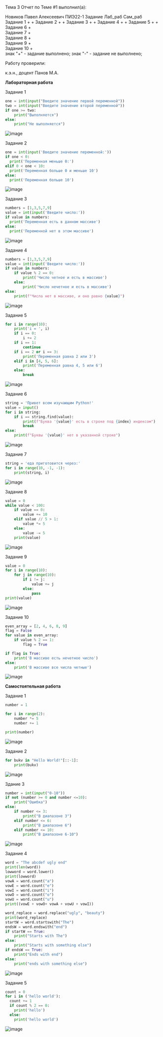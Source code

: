 Тема 3
Отчет по Теме #1 выполнил(а):

Новиков Павел Алексеевич
ПИЭ22-1
Задание	Лаб_раб	Сам_раб
Задание 1	+	+
Задание 2	+	+
Задание 3	+	+
Задание 4	+	+
Задание 5	+	+
Задание 6	+	
Задание 7	+	
Задание 8	+	
Задание 9	+	
Задание 10	+	
знак "+" - задание выполнено; знак "-" - задание не выполнено;

Работу проверили:

к.э.н., доцент Панов М.А.

**Лабораторная работа**

Задание 1 

```py
one = int(input("Введите значение первой переменной"))
two = int(input("Введите значение второй переменной"))
if one >= two:
    print("Выполняется")
else:
    print("Не выполняется")
```

![image](https://github.com/user-attachments/assets/c5ccf663-4e0c-4833-878e-940c855565e5)

Задание 2

```py
one = int(input('Введите значение переменной:'))
if one < 0:
  print('Переменная меньше 0:')
elif 0 < one < 10:
  print('Переменная больше 0 и меньше 10')
else:
  print('Переменная больше 10')

```

![image](https://github.com/user-attachments/assets/c108798f-3560-476f-9242-e75c3bd14945)

Задание 3

```py
numbers = [1,3,5,7,9]
value = int(input('Введите число:'))
if value in numbers:
  print('Переменная есть в данном массиве')
else:
  print('Переменной нет в этом массиве')
```

![image](https://github.com/user-attachments/assets/3332299b-96f2-445b-a556-cf79b95bddda)

Задание 4

```py
numbers = [1,3,5,7,9]
value = int(input('Введите число:'))
if value in numbers:
    if value % 2 == 0:
        print('Число четное и есть в массиве')
    else:
        print('Число нечетное и есть в массиве')
else:
    print(f"Числа нет в массиве, и оно равно {value}")
```

![image](https://github.com/user-attachments/assets/ff4eaaa1-1e26-4c6c-bfb3-47b314e65191)

Задание 5
```py
for i in range(10):
    print('i = ', i)
    if i == 0:
        i += 2
    if i == 1:
        continue
    if i == 2 or i == 3:
        print('Переменная равна 2 или 3')
    elif i in [4, 5, 6]:
        print('Переменная равна 4, 5 или 6')
    else:
        break
```

![image](https://github.com/user-attachments/assets/90063f46-a0a4-408c-82d5-dfc6aab01b1d)

Задание 6 
```py
string = 'Привет всем изучающим Python!'
value = input()
for i in string:
    if i == string.find(value):
        print(f"Буква '{value}' есть в строке под {index} индексом")
        break
else:
    print(f"Буквы '{value}' нет в указанной строке")
```

![image](https://github.com/user-attachments/assets/0ec21e2b-b700-4d30-8338-59df57d11db3)

Задание 7
```py
string = 'еда приготовится через:'
for i in range(10, -1, -1):
    print(string, i)
```

![image](https://github.com/user-attachments/assets/6c43b84b-e864-4ae9-848e-45e683665c0c)

Задание 8 
```py
value = 0
while value < 100:
    if value == 0:
        value += 10
    elif value // 5 > 1:
        value *= 5
    else:
        value -= 5
    print(value)
```

![image](https://github.com/user-attachments/assets/b7abb2ce-0084-4310-9ccc-cfd97ec626c8)

Задание 9

```py
value = 0
for i in range(10):
    for j in range(10):
        if i != j:
            value += j
        else:
            pass
print(value)
```

![image](https://github.com/user-attachments/assets/39bce6bd-de8f-4e00-8dcd-9afcee1c4a39)

Задание 10

```py
even_array = [2, 4, 6, 8, 9]
flag = False
for value in even_array:
    if value % 2 == 1:
        flag = True

if flag is True:
    print('В массиве есть нечетное число')
else:
    print('В массиве все числа четные')
```

![image](https://github.com/user-attachments/assets/5bfdd978-5242-4190-96b9-5283744e20d0)

**Самостоятельная работа**

Задание 1

```py
number = 1

for i in range(2):
    number *= 5
    number += 1

print(number)
```

![image](https://github.com/user-attachments/assets/31007a15-b29f-436f-82a7-c76edfbc56fb)

Задание 2 

```py
for bukv in "Hello World!"[::-1]:
    print(bukv)
```

![image](https://github.com/user-attachments/assets/1104a09b-c6c5-4dc2-acd2-bb5f0ea00705)

Здание 3

```py
number = int(input("0-10"))
if not (number >= 0 and number <=10):
    print("Ошибка")
else:
    if number <= 3:
        print("В диапазоне 3")
    elif number <= 6:
        print("В диапазоне 6")
    elif number <= 10:
        print("В диапазоне 6-10")

```

![image](https://github.com/user-attachments/assets/58f4eb29-2100-4e28-92a0-dfa2cd333416)

Задание 4

```py
word = "The abcdef ugly end"
print(len(word))
lowword = word.lower()
print(lowword)
vowA = word.count("a")
vowE = word.count("e")
vowI = word.count("i")
vowO = word.count("o")
vowU = word.count("u")
print((vowE + vowO+ vowA + vowU + vowI))

word_replace = word.replace("ugly", "beauty")
print(word_replace)
startW = word.startswith("The")
endsW = word.endswith("end")
if startW == True:
    print("Starts with The")
else:
    print("Starts with something else")
if endsW == True:
    print("Ends with end")
else:
    print("ends with something else")

```

![image](https://github.com/user-attachments/assets/c02b6fbe-849f-4c25-b370-59d0683713b7)

Задание 5

```py
count = 0
for i in ('hello world'):
  count += 1
  if count % 2 == 0:
    print('hello')
  else:
    print('hello world')
```

![image](https://github.com/user-attachments/assets/7437445b-6e09-4386-8f71-0100e4f38357)







